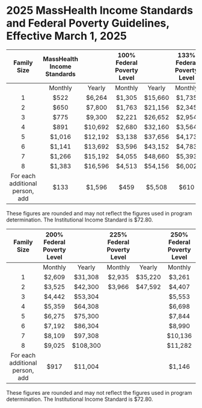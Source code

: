 # **2025 MassHealth Income Standards and Federal Poverty Guidelines, Effective March 1, 2025**

| Family Size | MassHealth Income Standards |  | 100% Federal Poverty Level |  | 133% Federal Poverty Level |  | 150% Federal Poverty Level |  | 190%  Federal Poverty Level |  |
| :---: | :---: | :---: | :---: | :---: | :---: | :---: | :---: | :---: | :---: | :---: |
|  | Monthly | Yearly | Monthly | Yearly | Monthly | Yearly | Monthly | Yearly | Monthly | Yearly |
| 1 | $522 | $6,264 |  $1,305 | $15,660 | $1,735 | $20,820 | $1,957 | $23,484 | $2,478 | $29,736 |
| 2 | $650 | $7,800 |  $1,763 | $21,156 | $2,345 | $28,140 | $2,644 | $31,728 | $3,349 | $40,188 |
| 3 | $775 | $9,300 | $2,221 | $26,652 | $2,954 | $35,448 | $3,332 | $39,984 |  |  |
| 4 | $891 | $10,692 | $2,680 | $32,160 | $3,564 | $42,768 | $4,019 | $48,228 |  |  |
| 5 | $1,016 | $12,192 | $3,138 | $37,656 | $4,173 | $50,076 | $4,707 | $56,484 |  |  |
| 6 | $1,141 | $13,692 | $3,596 | $43,152 | $4,783 | $57,396 | $5,394 | $64,728 |  |  |
| 7 | $1,266 | $15,192 | $4,055 | $48,660 | $5,393 | $64,716 | $6,082 | $72,984 |  |  |
| 8 | $1,383 | $16,596 | $4,513 | $54,156 | $6,002 | $72,024 | $6,769 | $81,228 |  |  |
| For each additional person, add | $133 | $1,596 | $459 | $5,508 |  $610 | $7,320 |  $688 |  $8,256 |  |  |

These figures are rounded and may not reflect the figures used in program determination. The Institutional Income Standard is $72.80.

| Family Size | 200% Federal Poverty Level |  | 225% Federal Poverty Level |  | 250% Federal Poverty Level |  | 300% Federal Poverty Level |  | 400% Federal Poverty Level |  |
| :---: | :---: | :---: | :---: | :---: | :---: | :---: | :---: | :---: | :---: | :---: |
|  | Monthly | Yearly | Monthly | Yearly | Monthly | Yearly | Monthly | Yearly | Monthly | Yearly |
| 1 | $2,609 | $31,308 | $2,935 | $35,220 | $3,261 | $39,132 | $3,913 | $46,956 | $5,217 | $62,604 |
| 2 | $3,525 | $42,300 | $3,966 | $47,592 | $4,407 | $52,884 | $5,288 | $63,456 | $7,050 | $84,600 |
| 3 | $4,442 | $53,304 |  |  | $5,553 | $66,636 | $6,663 | $79,956 | $8,884 | $106,608 |
| 4 | $5,359 | $64,308 |  |  | $6,698 | $80,376 | $8,038 | $96,456 | $10,717 | $128,604 |
| 5 | $6,275 | $75,300 |  |  | $7,844 | $94,128 | $9,413 | $112,956 | $12,550 | $150,600 |
| 6 | $7,192 | $86,304 |  |  | $8,990 | $107,880 | $10,788 | $129,456 | $14,384 | $172,608 |
| 7 | $8,109 | $97,308 |  |  | $10,136 | $121,632 | $12,163 | $145,956 | $16,217 | $194,604 |
| 8 | $9,025 | $108,300 |  |  | $11,282 | $135,384 | $13,538 | $162,456 | $18,050 | $216,600 |
| For each additional person, add |  $917 |  $11,004 |  |  |  $1,146 |  $13,752 |  $1,375 |  $16,500 |  $1,834 |  $22,008 |

These figures are rounded and may not reflect the figures used in program determination. The Institutional Income Standard is $72.80.